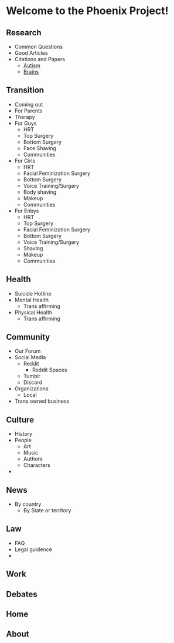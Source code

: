 # Welcome to the Phoenix Project!


## Research
 - Common Questions
 - Good Articles
 - Citations and Papers
   - [Autism](research/common/austism.md)
   - [Brains](research/common/brain.md)

## Transition
  - Coming out
  - For Parents
  - Therapy
  - For Guys
    - HRT
    - Top Surgery
    - Bottom Surgery
    - Face Shaving
    - Communities
  - For Girls
    - HRT
    - Facial Feminization Surgery
    - Bottom Surgery
    - Voice Training/Surgery
    - Body shaving
    - Makeup
    - Communities
  - For Enbys
    - HRT
    - Top Surgery
    - Facial Feminization Surgery
    - Bottom Surgery
    - Voice Training/Surgery
    - Shaving
    - Makeup
    - Communities

## Health
  - Suicide Hotline
  - Mental Health
    - Trans affirming 
  - Physical Health
    - Trans affirming


## Community
  - Our Forum
  - Social Media
    - Reddit
      - Reddit Spaces
    - Tumblr
    - Discord
  - Organizations
    - Local
  - Trans owned business
  
## Culture
  - History
  - People
    - Art
    - Music
    - Authors
    - Characters
  - 

## News
  - By country
    - By State or territory

## Law
  - FAQ
  - Legal guidence
  - 

## Work

## Debates


## Home
## About
